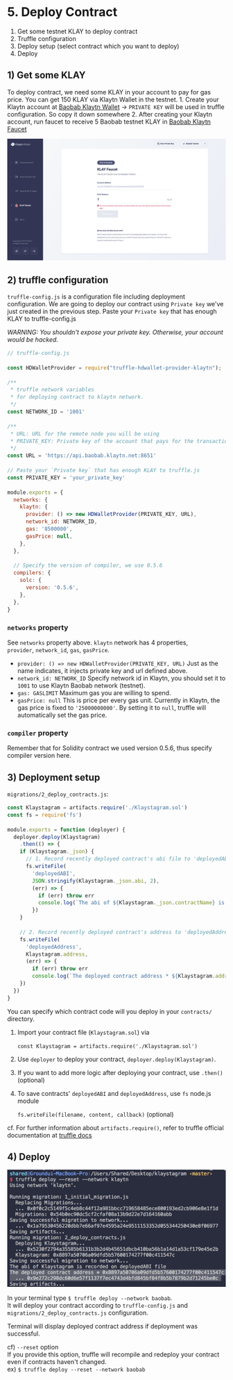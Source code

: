 # 5. Deploy Contract

1. Get some testnet KLAY to deploy contract
2. Truffle configuration
3. Deploy setup (select contract which you want to deploy)
4. Deploy

## 1) Get some KLAY <a href="#1-get-some-klay" id="1-get-some-klay"></a>

To deploy contract, we need some KLAY in your account to pay for gas price. You can get 150 KLAY via Klaytn Wallet in the testnet. 1. Create your Klaytn account at [Baobab Klaytn Wallet](https://baobab.wallet.klaytn.foundation/create) -> `PRIVATE KEY` will be used in truffle configuration. So copy it down somewhere 2. After creating your Klaytn account, run faucet to receive 5 Baobab testnet KLAY in [Baobab Klaytn Faucet](https://baobab.wallet.klaytn.foundation/faucet)

![create-account & run-klay-faucet](images/klaystagram-run-faucet.png)

## 2) truffle configuration <a href="#2-truffle-configuration" id="2-truffle-configuration"></a>

`truffle-config.js` is a configuration file including deployment configuration. We are going to deploy our contract using `Private key` we've just created in the previous step. Paste your `Private key` that has enough KLAY to truffle-config.js

_WARNING: You shouldn't expose your private key. Otherwise, your account would be hacked._

```javascript
// truffle-config.js

const HDWalletProvider = require("truffle-hdwallet-provider-klaytn");

/**
 * truffle network variables
 * for deploying contract to klaytn network.
 */
const NETWORK_ID = '1001'

/**
 * URL: URL for the remote node you will be using
 * PRIVATE_KEY: Private key of the account that pays for the transaction (Change it to your own private key)
 */
const URL = 'https://api.baobab.klaytn.net:8651'

// Paste your `Private key` that has enough KLAY to truffle.js
const PRIVATE_KEY = 'your_private_key'

module.exports = {
  networks: {
    klaytn: {
      provider: () => new HDWalletProvider(PRIVATE_KEY, URL),
      network_id: NETWORK_ID,
      gas: '8500000',
      gasPrice: null,
    },
  },

  // Specify the version of compiler, we use 0.5.6
  compilers: {
    solc: {
      version: '0.5.6',
    },
  },
}
```

### `networks` property <a href="#networks-property" id="networks-property"></a>

See `networks` property above. `klaytn` network has 4 properties,\
`provider`, `network_id`, `gas`, `gasPrice`.

* `provider: () => new HDWalletProvider(PRIVATE_KEY, URL)` Just as the name indicates, it injects private key and url defined above.
* `network_id: NETWORK_ID` Specify network id in Klaytn, you should set it to `1001` to use Klaytn Baobab network (testnet).
* `gas: GASLIMIT` Maximum gas you are willing to spend.
* `gasPrice: null` This is price per every gas unit. Currently in Klaytn, the gas price is fixed to `'25000000000'`. By setting it to `null`, truffle will automatically set the gas price.

### `compiler` property <a href="#compiler-property" id="compiler-property"></a>

Remember that for Solidity contract we used version 0.5.6, thus specify compiler version here.

## 3) Deployment setup <a href="#3-deployment-setup" id="3-deployment-setup"></a>

`migrations/2_deploy_contracts.js`:

```javascript
const Klaystagram = artifacts.require('./Klaystagram.sol')
const fs = require('fs')

module.exports = function (deployer) {
  deployer.deploy(Klaystagram)
    .then(() => {
    if (Klaystagram._json) {
      // 1. Record recently deployed contract's abi file to 'deployedABI'
      fs.writeFile(
        'deployedABI',
        JSON.stringify(Klaystagram._json.abi, 2),
        (err) => {
          if (err) throw err
          console.log(`The abi of ${Klaystagram._json.contractName} is recorded on deployedABI file`)
        })
    }

    // 2. Record recently deployed contract's address to 'deployedAddress'
    fs.writeFile(
      'deployedAddress',
      Klaystagram.address,
      (err) => {
        if (err) throw err
        console.log(`The deployed contract address * ${Klaystagram.address} * is recorded on deployedAddress file`)
    })
  })
}
```

You can specify which contract code will you deploy in your `contracts/` directory.

1.  Import your contract file (`Klaystagram.sol`) via

    `const Klaystagram = artifacts.require('./Klaystagram.sol')`
2. Use `deployer` to deploy your contract, `deployer.deploy(Klaystagram)`.
3. If you want to add more logic after deploying your contract, use `.then()` (optional)
4.  To save contracts' `deployedABI` and `deployedAddress`, use `fs` node.js module

    `fs.writeFile(filename, content, callback)` (optional)

cf. For further information about `artifacts.require()`, refer to truffle official documentation at [truffle docs](https://trufflesuite.com/docs/truffle/getting-started/running-migrations#artifacts-require-)

## 4) Deploy <a href="#4-deploy" id="4-deploy"></a>

![deploy contract](images/klaystagram-deploy-contract.png)

In your terminal type `$ truffle deploy --network baobab`.\
It will deploy your contract according to `truffle-config.js` and `migrations/2_deploy_contracts.js` configuration.

Terminal will display deployed contract address if deployment was successful.

cf) `--reset` option\
If you provide this option, truffle will recompile and redeploy your contract even if contracts haven't changed.\
ex) `$ truffle deploy --reset --network baobab`
